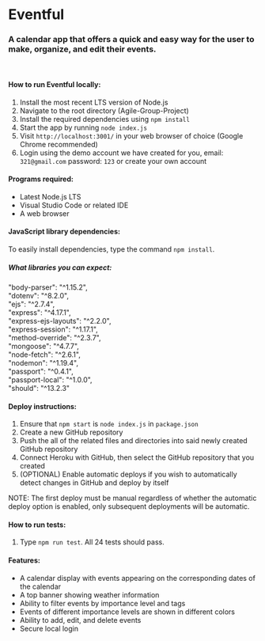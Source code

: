 # Eventful

### A calendar app that offers a quick and easy way for the user to make, organize, and edit their events.

<br/>  

#### **How to run Eventful locally:**

1. Install the most recent LTS version of Node.js
2. Navigate to the root directory (Agile-Group-Project)
3. Install the required dependencies using `npm install`
4. Start the app by running `node index.js`
5. Visit `http://localhost:3001/` in your web browser of choice (Google Chrome recommended)
6. Login using the demo account we have created for you, email: `321@gmail.com` password: `123` or create your own account

#### **Programs required:**
- Latest Node.js LTS
- Visual Studio Code or related IDE
- A web browser 

#### **JavaScript library dependencies:**

To easily install dependencies, type the command `npm install`.  
  
##### **What libraries you can expect:**

"body-parser": "^1.15.2",  
"dotenv": "^8.2.0",  
"ejs": "^2.7.4",  
"express": "^4.17.1",  
"express-ejs-layouts": "^2.2.0",  
"express-session": "^1.17.1",  
"method-override": "^2.3.7",  
"mongoose": "^4.7.7",  
"node-fetch": "^2.6.1",  
"nodemon": "^1.19.4",  
"passport": "^0.4.1",  
"passport-local": "^1.0.0",  
"should": "^13.2.3"  

#### **Deploy instructions:**

1. Ensure that `npm start` is `node index.js` in `package.json`
2. Create a new GitHub repository
3. Push the all of the related files and directories into said newly created GitHub repository
4. Connect Heroku with GitHub, then select the GitHub repository that you created
5. (OPTIONAL) Enable automatic deploys if you wish to automatically detect changes in GitHub and deploy by itself

NOTE: The first deploy must be manual regardless of whether the automatic deploy option is enabled, only subsequent deployments will be automatic.  
  
#### **How to run tests:**  
  
1. Type `npm run test`. All 24 tests should pass.

#### **Features:**
- A calendar display with events appearing on the corresponding dates of the calendar
- A top banner showing weather information
- Ability to filter events by importance level and tags
- Events of different importance levels are shown in different colors
- Ability to add, edit, and delete events
- Secure local login
